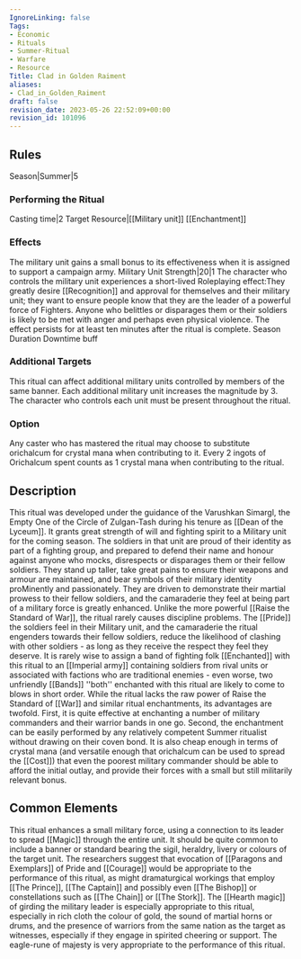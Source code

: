 ```yaml
---
IgnoreLinking: false
Tags:
- Economic
- Rituals
- Summer-Ritual
- Warfare
- Resource
Title: Clad in Golden Raiment
aliases:
- Clad_in_Golden_Raiment
draft: false
revision_date: 2023-05-26 22:52:09+00:00
revision_id: 101096
---
```


## Rules
Season|Summer|5
### Performing the Ritual
Casting time|2 Target Resource|[[Military unit]]
[[Enchantment]]
### Effects
The military unit gains a small bonus to its effectiveness when it is assigned to support a campaign army. Military Unit Strength|20|1
The character who controls the military unit experiences a short-lived Roleplaying effect:They greatly desire [[Recognition]] and approval for themselves and their military unit; they want to ensure people know that they are the leader of a powerful force of Fighters. Anyone who belittles or disparages them or their soldiers is likely to be met with anger and perhaps even physical violence. The effect persists for at least ten minutes after the ritual is complete.
Season Duration
Downtime buff
### Additional Targets
This ritual can affect additional military units controlled by members of the same banner. Each additional military unit increases the magnitude by 3. The character who controls each unit must be present throughout the ritual.
### Option
Any caster who has mastered the ritual may choose to substitute orichalcum for crystal mana when contributing to it. Every 2 ingots of Orichalcum spent counts as 1 crystal mana when contributing to the ritual. 
## Description
This ritual was developed under the guidance of the Varushkan Simargl, the Empty One of the Circle of Zulgan-Tash during his tenure as [[Dean of the Lyceum]]. It grants great strength of will and fighting spirit to a Military unit for the coming season. The soldiers in that unit are proud of their identity as part of a fighting group, and prepared to defend their name and honour against anyone who mocks, disrespects or disparages them or their fellow soldiers. They stand up taller, take great pains to ensure their weapons and armour are maintained, and bear symbols of their military identity proMinently and passionately. They are driven to demonstrate their martial prowess to their fellow soldiers, and the camaraderie they feel at being part of a military force is greatly enhanced. 
Unlike the more powerful [[Raise the Standard of War]], the ritual rarely causes discipline problems. The [[Pride]] the soldiers feel in their Military unit, and the camaraderie the ritual engenders towards their fellow soldiers, reduce the likelihood of clashing with other soldiers - as long as they receive the respect they feel they deserve. It is rarely wise to assign a band of fighting folk [[Enchanted]] with this ritual to an [[Imperial army]] containing soldiers from rival units or associated with factions who are traditional enemies - even worse, two unfriendly [[Bands]] ''both'' enchanted with this ritual are likely to come to blows in short order.
While the ritual lacks the raw power of Raise the Standard of [[War]] and similar ritual enchantments, its advantages are twofold. First, it is quite effective at enchanting a number of military commanders and their warrior bands in one go. Second, the enchantment can be easily performed by any relatively competent Summer ritualist without drawing on their coven bond. It is also cheap enough in terms of crystal mana (and versatile enough that orichalcum can be used to spread the [[Cost]]) that even the poorest military commander should be able to afford the initial outlay, and provide their forces with a small but still militarily relevant bonus.
## Common Elements
This ritual enhances a small military force, using a connection to its leader to spread [[Magic]] through the entire unit. It should be quite common to include a banner or standard bearing the sigil, heraldry, livery or colours of the target unit. The researchers suggest that evocation of [[Paragons and Exemplars]] of Pride and [[Courage]] would be appropriate to the performance of this ritual, as might dramaturgical workings that employ [[The Prince]], [[The Captain]] and possibly even [[The Bishop]] or constellations such as [[The Chain]] or [[The Stork]].
The [[Hearth magic]] of girding the military leader is especially appropriate to this ritual, especially in rich cloth the colour of gold, the sound of martial horns or drums, and the presence of warriors from the same nation as the target as witnesses, especially if they engage in spirited cheering or support.
The eagle-rune of majesty is very appropriate to the performance of this ritual.